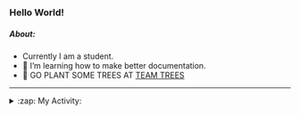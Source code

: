 ### Hello World!

##### About:
- Currently I am a student.
- 🌱 I’m learning how to make better documentation.
- 🌱 GO PLANT SOME TREES AT [TEAM TREES](https://teamtrees.org/)

---
<details>
  <summary>:zap: My Activity:</summary>
  
<!--START_SECTION:waka-->
![Code Time](http://img.shields.io/badge/Code%20Time-1%2C243%20hrs%2016%20mins-blue)

**I'm a Night 🦉** 

```text
🌞 Morning                2058 commits        ███░░░░░░░░░░░░░░░░░░░░░░   10.28 % 
🌆 Daytime                6714 commits        ████████░░░░░░░░░░░░░░░░░   33.54 % 
🌃 Evening                5782 commits        ███████░░░░░░░░░░░░░░░░░░   28.89 % 
🌙 Night                  5462 commits        ███████░░░░░░░░░░░░░░░░░░   27.29 % 
```
📅 **I'm Most Productive on Wednesday** 

```text
Monday                   2762 commits        ███░░░░░░░░░░░░░░░░░░░░░░   13.80 % 
Tuesday                  2750 commits        ███░░░░░░░░░░░░░░░░░░░░░░   13.74 % 
Wednesday                4727 commits        ██████░░░░░░░░░░░░░░░░░░░   23.62 % 
Thursday                 2660 commits        ███░░░░░░░░░░░░░░░░░░░░░░   13.29 % 
Friday                   2128 commits        ███░░░░░░░░░░░░░░░░░░░░░░   10.63 % 
Saturday                 1708 commits        ██░░░░░░░░░░░░░░░░░░░░░░░   08.53 % 
Sunday                   3281 commits        ████░░░░░░░░░░░░░░░░░░░░░   16.39 % 
```


📊 **This Week I Spent My Time On** 

```text
🔥 Editors: 
Android Studio           4 hrs 27 mins       ████████████████░░░░░░░░░   63.89 % 
VS Code                  1 hr 41 mins        ██████░░░░░░░░░░░░░░░░░░░   24.29 % 
IntelliJ                 49 mins             ███░░░░░░░░░░░░░░░░░░░░░░   11.82 % 

🐱‍💻 Projects: 
swag-store               1 hr 43 mins        ██████░░░░░░░░░░░░░░░░░░░   24.79 % 
github-readme-youtube-car1 hr 27 mins        █████░░░░░░░░░░░░░░░░░░░░   20.99 % 
CSE224-Fundamentals-of-An1 hr 4 mins         ████░░░░░░░░░░░░░░░░░░░░░   15.52 % 
test                     49 mins             ███░░░░░░░░░░░░░░░░░░░░░░   11.90 % 
java-springboot-projects 49 mins             ███░░░░░░░░░░░░░░░░░░░░░░   11.82 % 
```


 Last Updated on 25/10/2023 13:11:53 UTC
<!--END_SECTION:waka-->
</details>

